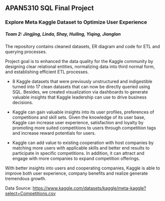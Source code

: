 ## APAN5310 SQL Final Project
### Explore Meta Kaggle Dataset to Optimize User Experience


##### Team 2: Jingjing, Linda, Shay, Huiling, Yiqing, Jianglan
The repository contains cleaned datasets, ER diagram and code for ETL and querying processes.

Project goal is to enhanced the data quality for the Kaggle community by designing clear relational entities, normalizing data into third normal form, and establishing efficient ETL processes.

- 8 Kaggle datasets that were previously unstructured and indigestible turned into 17 clean datasets that can now be directly queried using SQL. Besides, we created visualization via dashboards to generate valuable insights that Kaggle leadership can use to drive business decisions.

- Kaggle can gain valuable insights into its user profiles, preferences of competitions and skill sets. Given the knowledge of its user base, Kaggle can increase user experience, satisfaction and loyalty by promoting more suited competitions to users through competition tags and increase reward potentials for users. 

- Kaggle can add value to existing cooperation with host companies by matching more users with applicable skills and better end results to participate in specific competitions. In addition, it can attract and engage with more companies to expand competition offerings. 

With better insights into users and cooperating companies, Kaggle is able to improve both user experience, company benefits and realize generate tremendous growth.

Data Source: https://www.kaggle.com/datasets/kaggle/meta-kaggle?select=Competitions.csv


